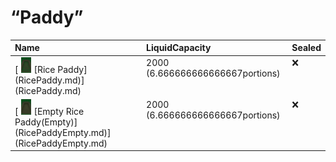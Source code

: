 # “Paddy”  
<table class="table table-bordered" data-toggle="table"  ><thead style=""><tr ><th  style="text-align:left;vertical-align:top;"  >Name</th><th  style="text-align:left;vertical-align:top;"  >LiquidCapacity</th><th  style="text-align:left;vertical-align:top;"  >Sealed</th></tr></thead><tr ><td  style="text-align:left;vertical-align:top;"  >[<div style="width:25px;display:inline-block;text-align:center"><img decoding="async" src="../wiki/Sprite/RicePaddyEmptyPlanted.png" href="a.md" style="max-width:25px;max-height:25px;"></div>[Rice Paddy](RicePaddy.md)](RicePaddy.md)</td><td  style="text-align:left;vertical-align:top;"  >2000 (6.666666666666667portions)</td><td  style="text-align:left;vertical-align:top;"  >❌</td></tr><tr ><td  style="text-align:left;vertical-align:top;"  >[<div style="width:25px;display:inline-block;text-align:center"><img decoding="async" src="../wiki/Sprite/RicePaddyEmpty.png" href="a.md" style="max-width:25px;max-height:25px;"></div>[Empty Rice Paddy(Empty)](RicePaddyEmpty.md)](RicePaddyEmpty.md)</td><td  style="text-align:left;vertical-align:top;"  >2000 (6.666666666666667portions)</td><td  style="text-align:left;vertical-align:top;"  >❌</td></tr></tbody></table>  
  


<script>document.title="“Paddy” - Card Survival Wiki";</script>